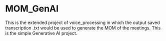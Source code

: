 # MOM_GenAI
This is the extended project of voice_processing in which the output saved transcription .txt would be used to generate the MOM of the meetings. This is the simple Generative AI project.
